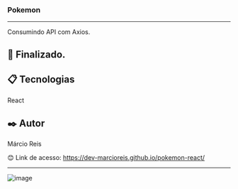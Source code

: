 ### Pokemon

---

Consumindo API com Axios.

## 🚀 Finalizado.

## 📋 Tecnologias
React

## ✒️ Autor
Márcio Reis

😊 Link de acesso: https://dev-marcioreis.github.io/pokemon-react/

---
![image](https://user-images.githubusercontent.com/122680054/213174059-c3de1d7c-5ca5-452d-ab73-368613d3e941.png)
